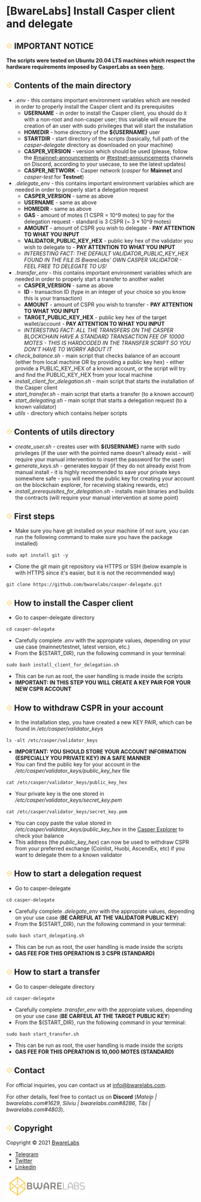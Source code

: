 # [BwareLabs] Install Casper client and delegate

## ![alt text](/docs/BWARE-icon.png) IMPORTANT NOTICE
**The scripts were tested on Ubuntu 20.04 LTS machines which respect the hardware requirements imposed by CasperLabs as seen [here](https://docs.casperlabs.io/en/latest/node-operator/hardware.html).**

## ![alt text](/docs/BWARE-icon.png) Contents of the main directory
- _.env_ - this contains important environment variables which are needed in order to properly install the Casper client and its prerequisites
  - **USERNAME** - in order to install the Casper client, you should do it with a non-root and non-casper user; this variable will ensure the creation of an user with sudo privileges that will start the installation
  - **HOMEDIR** - home directory of the **${USERNAME}** user
  - **STARTDIR** - start directory of the scripts (basically, full path of the _casper-delegate_ directory as downloaded on your machine)
  - **CASPER_VERSION** - version which should be used (please, follow the [#mainnet-announcements](https://discord.gg/Cb3Gue5V67) or [#testnet-announcements](https://discord.gg/WYsDJpSstr) channels on Discord, according to your usecase, to see the latest updates)
  - **CASPER_NETWORK** - Casper network (_casper_ for **Mainnet** and _casper-test_ for **Testnet**)
- _.delegate_env_ - this contains important environment variables which are needed in order to properly start a delegation request
  - **CASPER_VERSION** - same as above
  - **USERNAME** - same as above
  - **HOMEDIR** - same as above
  - **GAS** - amount of motes (1 CSPR = 10^9 motes) to pay for the delegation request - standard is 3 CSPR (= 3 * 10^9 motes)
  - **AMOUNT** - amount of CSPR you wish to delegate - **PAY ATTENTION TO WHAT YOU INPUT**
  - **VALIDATOR_PUBLIC_KEY_HEX** - public key hex of the validator you wish to delegate to - **PAY ATTENTION TO WHAT YOU INPUT**
  - _INTERESTING FACT: THE DEFAULT VALIDATOR_PUBLIC_KEY_HEX FOUND IN THE FILE IS BwareLabs' OWN CASPER VALIDATOR - FEEL FREE TO DELEGATE TO US!_
- _.transfer_env_ - this contains important environment variables which are needed in order to properly start a transfer to another wallet
  - **CASPER_VERSION** - same as above
  - **ID** - transaction ID (type in an integer of your choice so you know this is your transaction)
  - **AMOUNT** - amount of CSPR you wish to transfer - **PAY ATTENTION TO WHAT YOU INPUT**
  - **TARGET_PUBLIC_KEY_HEX** - public key hex of the target wallet/account - **PAY ATTENTION TO WHAT YOU INPUT**
  - _INTERESTING FACT: ALL THE TRANSFERS ON THE CASPER BLOCKCHAIN HAVE A STANDARD TRANSACTION FEE OF 10000 MOTES - THIS IS HARDCODED IN THE TRANSFER SCRIPT SO YOU DON'T HAVE TO WORRY ABOUT IT_
- _check_balance.sh_ - main script that checks balance of an account (either from local machine OR by providing a public key hex) - either provide a PUBLIC_KEY_HEX of a known account, or the script will try and find the PUBLIC_KEY_HEX from your local machine
- _install_client_for_delegation.sh_ - main script that starts the installation of the Casper client
- _start_transfer.sh_ - main script that starts a transfer (to a known account)
- _start_delegating.sh_ - main script that starts a delegation request (to a known validator)
- _utils_ - directory which contains helper scripts

## ![alt text](/docs/BWARE-icon.png) Contents of utils directory
- _create_user.sh_ - creates user with **${USERNAME}** name with sudo privileges (if the user with the pointed name doesn't already exist - will require your manual intervention to insert the password for the user)
- _generate_keys.sh_ - generates keypair (if they do not already exist from manual install - it is highly recommended to save your private keys somewhere safe - you will need the public key for creating your account on the blockchain explorer, for receiving staking rewards, etc)
- _install_prerequisites_for_delegation.sh_ - installs main binaries and builds the contracts (will require your manual intervention at some point)

## ![alt text](/docs/BWARE-icon.png) First steps
- Make sure you have git installed on your machine (if not sure, you can run the following command to make sure you have the package installed)
```
sudo apt install git -y 
```
- Clone the git main git repository via HTTPS or SSH (below example is with HTTPS since it's easier, but it is not the recommended way)
```
git clone https://github.com/bwarelabs/casper-delegate.git
```

## ![alt text](/docs/BWARE-icon.png) How to install the Casper client
- Go to casper-delegate directory
```
cd casper-delegate
```
- Carefully complete _.env_ with the appropiate values, depending on your use case (mainnet/testnet, latest version, etc.)
- From the ${START_DIR}, run the following command in your terminal:
```
sudo bash install_client_for_delegation.sh
```
- This can be run as root, the user handling is made inside the scripts
- **IMPORTANT: IN THIS STEP YOU WILL CREATE A KEY PAIR FOR YOUR NEW CSPR ACCOUNT**

## ![alt text](/docs/BWARE-icon.png) How to withdraw CSPR in your account
- In the installation step, you have created a new KEY PAIR, which can be found in _/etc/casper/validator_keys_
```
ls -alt /etc/casper/validator_keys
```
- **IMPORTANT: YOU SHOULD STORE YOUR ACCOUNT INFORMATION (ESPECIALLY YOU PRIVATE KEY) IN A SAFE MANNER**
- You can find the public key for your account in the _/etc/casper/validator_keys/public_key_hex_ file
```
cat /etc/casper/validator_keys/public_key_hex
```
- Your private key is the one stored in _/etc/casper/validator_keys/secret_key.pem_
```
cat /etc/casper/validator_keys/secret_key.pem
```
- You can copy paste the value stored in _/etc/casper/validator_keys/public_key_hex_ in the [Casper Explorer](https://cspr.live) to check your balance
- This address (the _public_key_hex_) can now be used to withdraw CSPR from your preferred exchange (Coinlist, Huobi, AscendEx, etc) if you want to delegate them to a known validator

## ![alt text](/docs/BWARE-icon.png) How to start a delegation request
- Go to casper-delegate
```
cd casper-delegate
```
- Carefully complete _.delegate_env_ with the appropiate values, depending on your use case (**BE CAREFUL AT THE VALIDATOR PUBLIC KEY**)
- From the ${START_DIR}, run the following command in your terminal:
```
sudo bash start_delegating.sh
```
- This can be run as root, the user handling is made inside the scripts
- **GAS FEE FOR THIS OPERATION IS 3 CSPR (STANDARD)**

## ![alt text](/docs/BWARE-icon.png) How to start a transfer
- Go to casper-delegate directory
```
cd casper-delegate
```
- Carefully complete _.transfer_env_ with the appropiate values, depending on your use case (**BE CARFEUL AT THE TARGET PUBLIC KEY**)
- From the ${START_DIR}, run the following command in your terminal:
```
sudo bash start_transfer.sh
```
- This can be run as root, the user handling is made inside the scripts
- **GAS FEE FOR THIS OPERATION IS 10,000 MOTES (STANDARD)**

## ![alt text](/docs/BWARE-icon.png) Contact

For official inquiries, you can contact us at <info@bwarelabs.com>.

For other details, feel free to contact us on **Discord** (_Mateip | bwarelabs.com#1629_, _Silviu | bwarelabs.com#8286_, _Tibi | bwarelabs.com#4803_).

## ![alt text](/docs/BWARE-icon.png) Copyright

Copyright © 2021 [BwareLabs](https://bwarelabs.com/)
- [Telegram](https://t.me/BwareLabsAnnouncements)
- [Twitter](https://twitter.com/BwareLabs)
- [Linkedin](https://www.linkedin.com/company/bwarelabs)

![alt text](/docs/BWARE_yellow_gradient.png)
